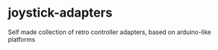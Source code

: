 # joystick-adapters
Self made collection of retro controller adapters, based on arduino-like platforms
